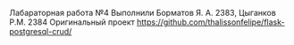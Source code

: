 Лабараторная работа №4
Выполнили Борматов Я. А. 2383, Цыганков Р.М. 2384
Оригинальный проект https://github.com/thalissonfelipe/flask-postgresql-crud/
